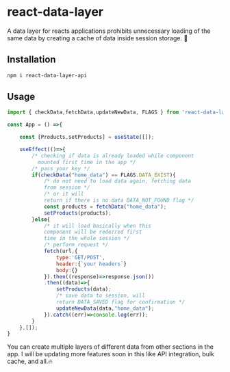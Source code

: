 # react-data-layer

A data layer for reacts applications prohibits unnecessary loading of the same data by creating a cache of data inside session storage. 🚀

## Installation

```bash
npm i react-data-layer-api
```

## Usage

```javascript
import { checkData,fetchData,updateNewData, FLAGS } from 'react-data-layer-api';

const App = () =>{

    const [Products,setProducts] = useState([]);

    useEffect(()=>{
        /* checking if data is already loaded while component
          mounted first time in the app */
        /* pass your key */
        if(checkData("home_data") == FLAGS.DATA_EXIST){
            /* do not need to load data again, fetching data
            from session */
            /* or it will
            return if there is no data DATA_NOT_FOUND flag */
            const products = fetchData("home_data");
            setProducts(products);
        }else{
            /* it will load basically when this
            component will be rederred first
            time in the whole session */
            /* perform request */
            fetch(url,{
                type:'GET/POST',
                header:{`your headers`}
                body:{}
            }).then((response)=>response.json())
            .then((data)=>{
                setProducts(data);
                /* save data to session, will
                return DATA_SAVED flag for confirmation */
                updateNewData(data,"home_data");
            }).catch((err)=>console.log(err));
        }
    },[]);
}
```

You can create multiple layers of different data from other sections in the app. I will be updating more features soon in this like API integration, bulk cache, and all.🔥
